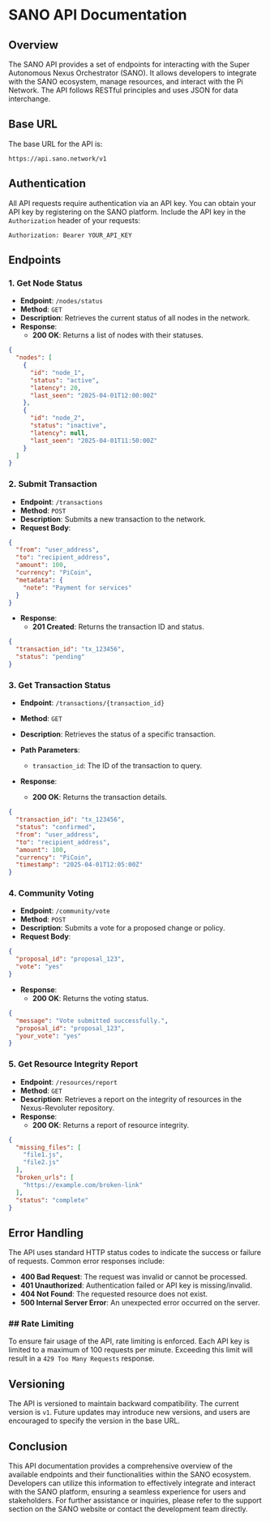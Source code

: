 # SANO API Documentation

## Overview

The SANO API provides a set of endpoints for interacting with the Super Autonomous Nexus Orchestrator (SANO). It allows developers to integrate with the SANO ecosystem, manage resources, and interact with the Pi Network. The API follows RESTful principles and uses JSON for data interchange.

## Base URL

The base URL for the API is:

```
https://api.sano.network/v1
```

## Authentication

All API requests require authentication via an API key. You can obtain your API key by registering on the SANO platform. Include the API key in the `Authorization` header of your requests:

```
Authorization: Bearer YOUR_API_KEY
```

## Endpoints

### 1. Get Node Status

- **Endpoint**: `/nodes/status`
- **Method**: `GET`
- **Description**: Retrieves the current status of all nodes in the network.
- **Response**:
  - **200 OK**: Returns a list of nodes with their statuses.
  
```json
{
  "nodes": [
    {
      "id": "node_1",
      "status": "active",
      "latency": 20,
      "last_seen": "2025-04-01T12:00:00Z"
    },
    {
      "id": "node_2",
      "status": "inactive",
      "latency": null,
      "last_seen": "2025-04-01T11:50:00Z"
    }
  ]
}
```

### 2. Submit Transaction

- **Endpoint**: `/transactions`
- **Method**: `POST`
- **Description**: Submits a new transaction to the network.
- **Request Body**:
  
```json
{
  "from": "user_address",
  "to": "recipient_address",
  "amount": 100,
  "currency": "PiCoin",
  "metadata": {
    "note": "Payment for services"
  }
}
```

- **Response**:
  - **201 Created**: Returns the transaction ID and status.
  
```json
{
  "transaction_id": "tx_123456",
  "status": "pending"
}
```

### 3. Get Transaction Status

- **Endpoint**: `/transactions/{transaction_id}`
- **Method**: `GET`
- **Description**: Retrieves the status of a specific transaction.
- **Path Parameters**:
  - `transaction_id`: The ID of the transaction to query.
  
- **Response**:
  - **200 OK**: Returns the transaction details.
  
```json
{
  "transaction_id": "tx_123456",
  "status": "confirmed",
  "from": "user_address",
  "to": "recipient_address",
  "amount": 100,
  "currency": "PiCoin",
  "timestamp": "2025-04-01T12:05:00Z"
}
```

### 4. Community Voting

- **Endpoint**: `/community/vote`
- **Method**: `POST`
- **Description**: Submits a vote for a proposed change or policy.
- **Request Body**:
  
```json
{
  "proposal_id": "proposal_123",
  "vote": "yes"
}
```

- **Response**:
  - **200 OK**: Returns the voting status.
  
```json
{
  "message": "Vote submitted successfully.",
  "proposal_id": "proposal_123",
  "your_vote": "yes"
}
```

### 5. Get Resource Integrity Report

- **Endpoint**: `/resources/report`
- **Method**: `GET`
- **Description**: Retrieves a report on the integrity of resources in the Nexus-Revoluter repository.
- **Response**:
  - **200 OK**: Returns a report of resource integrity.
  
```json
{
  "missing_files": [
    "file1.js",
    "file2.js"
  ],
  "broken_urls": [
    "https://example.com/broken-link"
  ],
  "status": "complete"
}
```

## Error Handling

The API uses standard HTTP status codes to indicate the success or failure of requests. Common error responses include:

- **400 Bad Request**: The request was invalid or cannot be processed.
- **401 Unauthorized**: Authentication failed or API key is missing/invalid.
- **404 Not Found**: The requested resource does not exist.
- **500 Internal Server Error**: An unexpected error occurred on the server.

### ## Rate Limiting

To ensure fair usage of the API, rate limiting is enforced. Each API key is limited to a maximum of 100 requests per minute. Exceeding this limit will result in a `429 Too Many Requests` response.

## Versioning

The API is versioned to maintain backward compatibility. The current version is `v1`. Future updates may introduce new versions, and users are encouraged to specify the version in the base URL.

## Conclusion

This API documentation provides a comprehensive overview of the available endpoints and their functionalities within the SANO ecosystem. Developers can utilize this information to effectively integrate and interact with the SANO platform, ensuring a seamless experience for users and stakeholders. For further assistance or inquiries, please refer to the support section on the SANO website or contact the development team directly.
